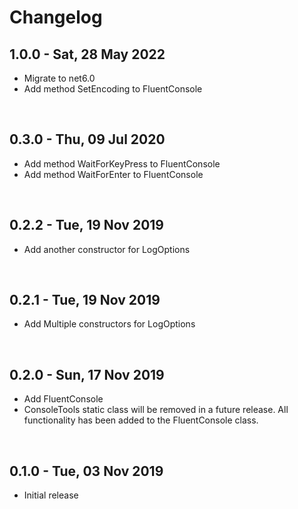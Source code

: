 # Changelog

## 1.0.0 - Sat, 28 May 2022

- Migrate to net6.0
- Add method SetEncoding to FluentConsole

<br>

## 0.3.0 - Thu, 09 Jul 2020

- Add method WaitForKeyPress to FluentConsole
- Add method WaitForEnter to FluentConsole

<br>

## 0.2.2 - Tue, 19 Nov 2019

- Add another constructor for LogOptions

<br>

## 0.2.1 - Tue, 19 Nov 2019

- Add Multiple constructors for LogOptions

<br>

## 0.2.0 - Sun, 17 Nov 2019

- Add FluentConsole
- ConsoleTools static class will be removed in a future release. All functionality has been added to the FluentConsole class.

<br>

## 0.1.0 - Tue, 03 Nov 2019

- Initial release

<br>
